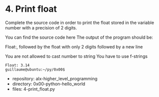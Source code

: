 # 4. Print float



Complete the source code in order to print the float stored in the variable number with a precision of 2 digits.

You can find the source code here
The output of the program should be:


Float:, followed by the float with only 2 digits
followed by a new line

You are not allowed to cast number to string
You have to use f-strings

```guillaume@ubuntu:~/py/0x00$ ./4-print_float.py
Float: 3.14
guillaume@ubuntu:~/py/0x00$ 
```


 - repository: alx-higher_level_programming
 - directory: 0x00-python-hello_world
 - files: 4-print_float.py
